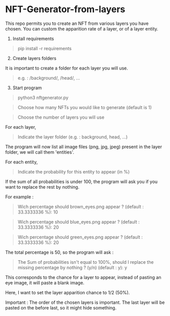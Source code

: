 # NFT-Generator-from-layers
 This repo permits you to create an NFT from various layers you have chosen. You can custom the apparition rate of a layer, or of a layer entity.

1. Install requirements

> pip install -r requirements


2. Create layers folders

It is important to create a folder for each layer you will use.

> e.g. : /background/, /head/, ...


3. Start program

> python3 nftgenerator.py

> Choose how many NFTs you would like to generate (default is 1)

> Choose the number of layers you will use

For each layer,

> Indicate the layer folder (e.g. : background, head, ...)

The program will now list all image files (png, jpg, jpeg) present in the layer folder, we will call them 'entities'.

For each entity,

> Indicate the probability for this entity to appear (in %)

If the sum of all probabilities is under 100, the program will ask you if you want to replace the rest by nothing.

For example :

> Wich percentage should brown_eyes.png appear ? (default : 33.3333336 %): 10

> Wich percentage should blue_eyes.png appear ? (default : 33.3333336 %): 20

> Wich percentage should green_eyes.png appear ? (default : 33.3333336 %): 20

The total percentage is 50, so the program will ask :

> The Sum of probabilities isn't equal to 100%, should I replace the missing percentage by nothing ? (y/n) (default : y): y

This corresponds to the chance for a layer to appear, instead of pasting an eye image, it will paste a blank image.

Here, I want to set the layer apparition chance to 1/2 (50%).


Important : The order of the chosen layers is important. The last layer will be pasted on the before last, so it might hide something.